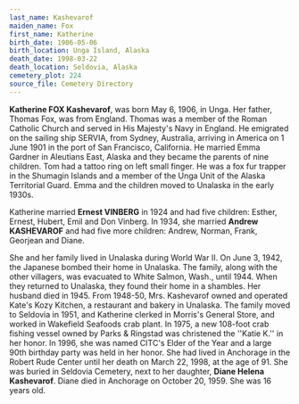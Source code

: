 ```yaml
---
last_name: Kashevarof
maiden_name: Fox
first_name: Katherine 
birth_date: 1906-05-06
birth_location: Unga Island, Alaska
death_date: 1998-03-22
death_location: Seldovia, Alaska
cemetery_plot: 224
source_file: Cemetery Directory
---
```

**Katherine FOX Kashevarof**, was born May 6, 1906, in Unga. Her father,
Thomas Fox, was from England. Thomas was a member of the Roman Catholic
Church and served in His Majesty's Navy in England. He emigrated on the
sailing ship SERVIA, from Sydney, Australia, arriving in America on 1
June 1901 in the port of San Francisco, California. He married Emma
Gardner in Aleutians East, Alaska and they became the parents of nine
children. Tom had a tattoo ring on left small finger. He was a fox fur
trapper in the Shumagin Islands and a member of the Unga Unit of the
Alaska Territorial Guard. Emma and the children moved to Unalaska in the
early 1930s.

Katherine married **Ernest VINBERG** in 1924 and had five children:
Esther, Ernest, Hubert, Emil and Don Vinberg. In 1934, she married
**Andrew KASHEVAROF** and had five more children: Andrew, Norman, Frank,
Georjean and Diane.

She and her family lived in Unalaska during World War II. On June 3,
1942, the Japanese bombed their home in Unalaska. The family, along with
the other villagers, was evacuated to White Salmon, Wash., until 1944.
When they returned to Unalaska, they found their home in a shambles. Her
husband died in 1945. From 1948-50, Mrs. Kashevarof owned and operated
Kate's Kozy Kitchen, a restaurant and bakery in Unalaska. The family
moved to Seldovia in 1951, and Katherine clerked in Morris's General
Store, and worked in Wakefield Seafoods crab plant. In 1975, a new
108-foot crab fishing vessel owned by Parks & Ringstad was christened
the ''Katie K.'' in her honor. In 1996, she was named CITC's Elder of
the Year and a large 90th birthday party was held in her honor. She had
lived in Anchorage in the Robert Rude Center until her death on March
22, 1998, at the age of 91. She was buried in Seldovia Cemetery, next to
her daughter, **Diane Helena Kashevarof**. Diane died in Anchorage on
October 20, 1959. She was 16 years old.

